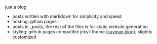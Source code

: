 just a blog
- posts written with markdown for simplicity and speed
- hosting: github pages
- posts in _posts, the rest of the files is for static website generation
- styling: github pages compatible jekyll theme ([cayman blog](https://github.com/lorepirri/cayman-blog#hosting-with-github-pages)), slightly [customized](https://jekyllrb.com/docs/themes/#understanding-gem-based-themes)

